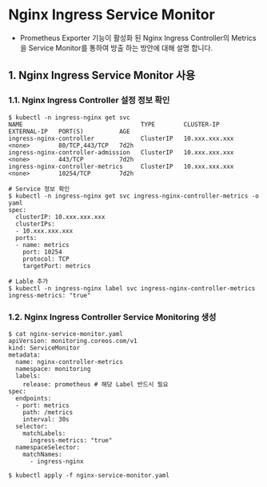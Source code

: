 # Nginx Ingress Service Monitor

- Prometheus Exporter 기능이 활성화 된 Nginx Ingress Controller의 Metrics을 Service Monitor를 통하여 방출 하는 방안에 대해 설명 합니다.

## 1. Nginx Ingress Service Monitor 사용

### 1.1. Nginx Ingress Controller 설정 정보 확인

```
$ kubectl -n ingress-nginx get svc
NAME                                 TYPE        CLUSTER-IP      EXTERNAL-IP   PORT(S)          AGE
ingress-nginx-controller             ClusterIP   10.xxx.xxx.xxx   <none>        80/TCP,443/TCP   7d2h
ingress-nginx-controller-admission   ClusterIP   10.xxx.xxx.xxx   <none>        443/TCP          7d2h
ingress-nginx-controller-metrics     ClusterIP   10.xxx.xxx.xxx    <none>        10254/TCP        7d2h

# Service 정보 확인
$ kubectl -n ingress-nginx get svc ingress-nginx-controller-metrics -o yaml
spec:
  clusterIP: 10.xxx.xxx.xxx
  clusterIPs:
  - 10.xxx.xxx.xxx
  ports:
  - name: metrics
    port: 10254
    protocol: TCP
    targetPort: metrics

# Lable 추가
$ kubectl -n ingress-nginx label svc ingress-nginx-controller-metrics ingress-metrics: "true"
```

### 1.2. Nginx Ingress Controller Service Monitoring 생성


```
$ cat nginx-service-monitor.yaml
apiVersion: monitoring.coreos.com/v1
kind: ServiceMonitor
metadata:
  name: nginx-controller-metrics
  namespace: monitoring 
  labels:
    release: prometheus # 해당 Label 반드시 필요
spec:
  endpoints:
  - port: metrics
    path: /metrics
    interval: 30s
  selector:
    matchLabels:
      ingress-metrics: "true"
  namespaceSelector:
    matchNames:
      - ingress-nginx

$ kubectl apply -f nginx-service-monitor.yaml
```
